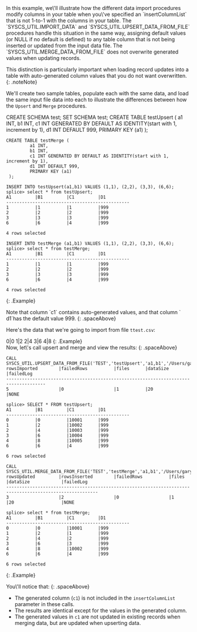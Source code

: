 <div markdown="1">
In this example, we\'ll illustrate how the different data import
procedures modify columns in your table when you\'ve specified an
`insertColumnList` that is not 1-to-1 with the columns in your table.
The `SYSCS_UTIL.IMPORT_DATA` and `SYSCS_UTIL.UPSERT_DATA_FROM_FILE`
procedures handle this situation in the same way, assigning default
values (or NULL if no default is defined) to any table column that is
not being inserted or updated from the input data file. The
`SYSCS_UTIL.MERGE_DATA_FROM_FILE` does not overwrite generated values
when updating records.

This distinction is particularly important when loading record updates
into a table with auto-generated column values that you do not want
overwritten.
{: .noteNote}

We\'ll create two sample tables, populate each with the same data, and
load the same input file data into each to illustrate the differences
between how the `Upsert` and `Merge` procedures.

<div class="preWrap" markdown="1">
    CREATE SCHEMA test;
    SET SCHEMA test;
    CREATE TABLE testUpsert (
             a1 INT,
             b1 INT,
             c1 INT GENERATED BY DEFAULT AS IDENTITY(start with 1, increment by 1),
             d1 INT DEFAULT 999,
             PRIMARY KEY (a1)
     );
    
    CREATE TABLE testMerge (
             a1 INT,
             b1 INT,
             c1 INT GENERATED BY DEFAULT AS IDENTITY(start with 1, increment by 1),
             d1 INT DEFAULT 999,
             PRIMARY KEY (a1)
     );
    
    INSERT INTO testUpsert(a1,b1) VALUES (1,1), (2,2), (3,3), (6,6);
    splice> select * from testUpsert;
    A1         |B1         |C1         |D1
    -----------------------------------------------
    1          |1          |1          |999
    2          |2          |2          |999
    3          |3          |3          |999
    6          |6          |4          |999
    
    4 rows selected
    
    INSERT INTO testMerge (a1,b1) VALUES (1,1), (2,2), (3,3), (6,6);
    splice> select * from testMerge;
    A1         |B1         |C1         |D1
    -----------------------------------------------
    1          |1          |1          |999
    2          |2          |2          |999
    3          |3          |3          |999
    6          |6          |4          |999
    
    4 rows selected
{: .Example}

</div>
Note that column `c1` contains auto-generated values, and that column `
d1`has the default value 999.
{: .spaceAbove}

Here\'s the data that we\'re going to import from file `ttest.csv`\:

<div class="preWrap" markdown="1">
    0|0
    1|2
    2|4
    3|6
    4|8
{: .Example}

</div>
Now, let\'s call upsert and merge and view the results:
{: .spaceAbove}

<div class="preWrap" markdown="1">
    
    
    CALL SYSCS_UTIL.UPSERT_DATA_FROM_FILE('TEST','testUpsert','a1,b1','/Users/garyh/Documents/ttest.csv','|',null,null,null,null,0,'/var/tmp/bad/',false,null);
    rowsImported        |failedRows          |files      |dataSize            |failedLog
    -------------------------------------------------------------------------------------
    5                   |0                   |1          |20                  |NONE
    
    splice> SELECT * FROM testUpsert;
    A1         |B1         |C1         |D1
    -----------------------------------------------
    0          |0          |10001      |999
    1          |2          |10002      |999
    2          |4          |10003      |999
    3          |6          |10004      |999
    4          |8          |10005      |999
    6          |6          |4          |999
    
    6 rows selected
    
    CALL SYSCS_UTIL.MERGE_DATA_FROM_FILE('TEST','testMerge','a1,b1','/Users/garyh/Documents/ttest.csv','|',null,null,null,null,0,'/var/tmp/bad/',false,null);
    rowsUpdated         |rowsInserted        |failedRows          |files      |dataSize            |failedLog
    ---------------------------------------------------------------------------------------------------------
    3                   |2                   |0                   |1          |20                  |NONE
    
    splice> select * from testMerge;
    A1         |B1         |C1         |D1
    -----------------------------------------------
    0          |0          |10001      |999
    1          |2          |1          |999
    2          |4          |2          |999
    3          |6          |3          |999
    4          |8          |10002      |999
    6          |6          |4          |999
    
    6 rows selected
{: .Example}

</div>
You\'ll notice that:
{: .spaceAbove}

* The generated column (`c1`) is not included in the `insertColumnList`
  parameter in these calls.
* The results are identical except for the values in the generated
  column.
* The generated values in `c1` are not updated in existing records when
  merging data, but are updated when upserting data.

</div>

